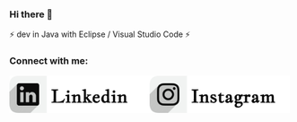 ### Hi there 👋
⚡ dev in Java with Eclipse / Visual Studio Code ⚡


### Connect with me:

[<img align="left" alt="https://www.linkedin.com/in/gustavo-henrique-bertoni-marques-ba81751a1/" width="250px" src="https://github.com/Beertoni/Beertoni/blob/master/Linkedin.png" />](https://www.linkedin.com/in/gustavo-henrique-bertoni-marques-ba81751a1/)
[<img align="left" alt="https://www.instagram.com/beertoni_/?hl=pt-br" width="250px" src="https://github.com/Beertoni/Beertoni/blob/master/Instagram.png" />](https://www.instagram.com/beertoni_/?hl=pt-br)

<br />
<br />
<!--

<br />
<br />

---

### Languages and Tools:

<img align="left" alt="java" width="26px" src="https://img.icons8.com/color/48/000000/java-coffee-cup-logo.png" />

<img align="left" alt="c" width="26px" src="https://img.icons8.com/color/48/000000/c-programming.png" />
<img align="left" alt="Visual Studio Code" width="26px" src="https://raw.githubusercontent.com/github/explore/80688e429a7d4ef2fca1e82350fe8e3517d3494d/topics/visual-studio-code/visual-studio-code.png" />

<img align="left" alt="Git" width="26px" src="https://raw.githubusercontent.com/github/explore/80688e429a7d4ef2fca1e82350fe8e3517d3494d/topics/git/git.png" />
<img align="left" alt="GitHub" width="26px" src="https://raw.githubusercontent.com/github/explore/78df643247d429f6cc873026c0622819ad797942/topics/github/github.png" />

<br />
<br />

---
![Anurag's github stats](https://github-readme-stats.vercel.app/api?username=Beertoni&show_icons=true&theme=tokyonight)
[![Top Langs](https://github-readme-stats.vercel.app/api/top-langs/?username=Beertoni&layout=compact&show_icons=true&theme=tokyonight)](https://github.com/Beertoni/github-readme-stats)
